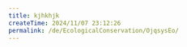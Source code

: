 ```yaml
---
title: kjhkhjk
createTime: 2024/11/07 23:12:26
permalink: /de/EcologicalConservation/OjqsysEo/
---
```


